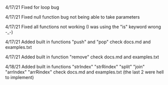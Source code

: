 4/17/21 Fixed for loop bug

4/17/21 Fixed null function bug not being able to take parameters

4/17/21 Fixed all functions not working (I was using the "is" keyword wrong \-\_\-)

4/17/21 Added built in functions "push" and "pop" check docs.md and examples.txt

4/17/21 Added built in function "remove" check docs.md and examples.txt

4/18/21 Added built in functions "strIndex" "strRindex" "split" "join" "arrIndex" "arrRindex" check docs.md and examples.txt (the last 2 were hell to implement)
